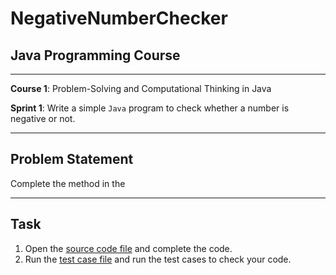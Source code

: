 # NegativeNumberChecker

## Java Programming Course

---

**Course 1**: Problem-Solving and Computational Thinking in Java

**Sprint 1**: Write a simple `Java` program to check whether a number is negative or not.

---

Problem Statement
---

Complete the method in the

---

Task
---

1. Open the [source code file](src/main/java/com/niit/jap/NegativeNumberChecker.java) and complete the code.
2. Run the [test case file](src/test/java/com/niit/jap/) and run the test cases to
   check your code.
